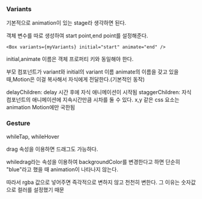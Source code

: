 ### Variants

기본적으로 animation이 있는 stage라 생각하면 된다.

객체 변수를 따로 생성하여 start point,end point를 설정해준다.

```tsx
<Box variants={myVariants} initial="start" animate="end" />
```

initial,animate 이름은 객체 프로퍼티 키와 동일해야 한다.

부모 컴포넌트가 variant와 initial의 variant 이름 animate의 이름을 갖고 있을 때,Motion은 이걸 복사해서 자식에게 전달한다.(기본적인 동작)

delayChildren: delay 시간 후에 자식 애니메이션이 시작됨
staggerChildren: 자식 컴포넌트의 애니메이션에 지속시간만큼 시차를 둘 수 있다.
x,y 같은 css 요소는 animation Motion에만 국한됨

### Gesture

whileTap, whileHover

drag 속성을 이용하면 드래그도 가능하다.

whiledrag라는 속성을 이용하여 backgroundColor를 변경한다고 하면 단순히 "blue"라고 했을 때 animation이 나타나지 않는다.

따라서 rgba 값으로 넣어주면 즉각적으로 변하지 않고 천천히 변한다. 그 이유는 숫자값으로 컬러를 설정했기 때문

